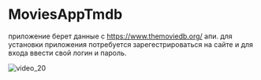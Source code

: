 # MoviesAppTmdb
приложение берет данные с  https://www.themoviedb.org/ апи.
для установки приложения потребуется зарегестрироваться на сайте и для входа ввести свой логин и пароль.

![video_20](https://user-images.githubusercontent.com/70865564/207943813-fd4089a7-dc55-4a1f-a2e4-bf49c40b0329.gif)
